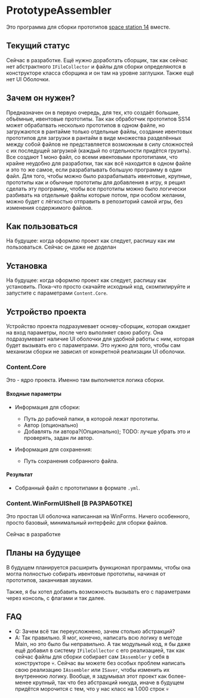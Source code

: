 # PrototypeAssembler
Это программа для сборки прототипов [space station 14](https://github.com/space-wizards/space-station-14) вместе.

## Текущий статус
Сейчас в разработке. Ещё нужно доработать сборщик, так как сейчас нет абстрактного `IFileCollector` и файлы для сборки определяются в конструкторе класса сборщика и он там на уровне заглушки. Также ещё нет UI Оболочки.

## Зачем он нужен?
Предназначен он в первую очередь, для тех, кто создаёт большие, объёмные, ивентовые прототипы. Так как обработчик прототипов SS14 может обрабатвать несколько прототипов в одном файле, но загружаются в рантайме только отдельные файлы, создание ивентовых прототипов для загрузки в рантайм в виде множества разделённых между собой файлов не представляется возможным в силу сложностей с их последущей загрузкой (каждый по отдельности придётся грузить). Все создают 1 моно файл, со всеми ивентовыми прототипами, что крайне неудобно для разработки, так как всё находится в одном файле и это то же самое, если разрабатывать большую программу в один файл. Для того, чтобы можно было разрабатывать ивентовые, крупные, прототипы как и обычные прототипы для добавления в игру, я рещил сделать эту программу, чтобы все прототипы можно было логически разбивать на отдельные файлы которые потом, при особом желании, можно будет с лёгкостью отправить в репозиторий самой игры, без изменения содержимого файлов.

## Как пользоваться
На будущее: когда оформлю проект как следует, распишу как им пользоваться. Сейчас он даже не доделан

## Установка
На будущее: когда оформлю проект как следует, распишу как установить. Пока-что просто скачайте исходный код, скомпилируйте и запустите с параметрами `Content.Core`. 

## Устройство проекта
Устройство проекта подразумевает основу-сборщик, которая ожидает на вход параметры, после чего выполняет свою работу. Она подразумевает наличие UI оболочки для удобной работы с ним, которая будет вызывать его с параметрами. Это нужно для того, чтобы сам механизм сборки не зависил от конкретной реализации UI оболочки.

### Content.Core
Это - ядро проекта. Именно там выполняется логика сборки.

#### Входные параметры
- Информация для сборки:
  - Путь до рабочей папки, в которой лежат прототипы.
  - Автор (опционально)
  - Добавлять ли автора?(Опционально); TODO: лучше убрать это и проверять, задан ли автор.

- Информация для сохранения:
  - Путь сохранения собранного файла.

#### Результат
- Собранный файл с прототипами в формате `.yml`.

### Content.WinFormUIShell [В РАЗРАБОТКЕ]
Это простая UI оболочка написанная на WinForms. Ничего особенного, просто базовый, минимальный интерфейс для сборки файлов.

Сейчас в разработке

## Планы на будущее
В будущем планируется расширить функционал программы, чтобы она могла полностью собирать ивентовые прототипы, начиная от прототипов, заканчивая звуками.

Также, я бы хотел добавить возможность вызывать его с параметрами через консоль, с флагами и так далее.

## FAQ
- Q: Зачем всё так переусложнено, зачем столько абстракций?
- A: Так правильно. Я мог, конечно, написать всю логику в методе Main, но это было бы неправильно. А так модульный код, я бы даже ещё добавил в систему `IFileCollector` с его реализацией, так как сейчас файлы для сборки собирает сам `IAssembler` у себя в конструкторе 💀. Сейчас вы можете без особых проблем написать свою реализацию `IAssembler` или `ISaver`, чтобы изменить их внутреннюю логику. Вообще, я задумывал этот проект как более-менее крупный, так что без абстракций никуда, иначе в будущем придётся морочится с тем, что у нас класс на 1.000 строк 💀